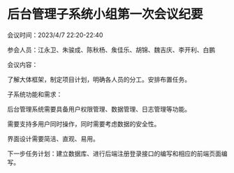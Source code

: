 # 后台管理子系统小组第一次会议纪要

会议时间：2023/4/7 22:20-22:40

参会人员：江永卫、朱骏成、陈秋杨、矦佳乐、胡锦、魏吉庆、李开利、白鹏

会议内容：

了解大体框架，制定项目计划，明确各人员的分工。安排布置任务。

子系统功能和需求：

后台管理系统需要具备用户权限管理、数据管理、日志管理等功能。 

需要支持多用户同时操作，同时需要考虑数据的安全性。 

界面设计需要简洁、直观、易用。

下一步任务计划：建立数据库、进行后端注册登录接口的编写和相应的前端页面编写。